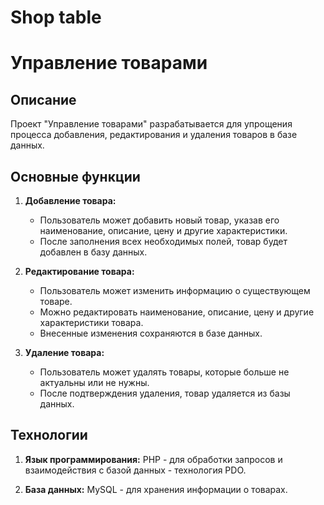 # Shop table

# Управление товарами

## Описание

Проект "Управление товарами" разрабатывается для упрощения процесса добавления, редактирования и удаления товаров в базе данных. 

## Основные функции

1. **Добавление товара:**
   - Пользователь может добавить новый товар, указав его наименование, описание, цену и другие характеристики.
   - После заполнения всех необходимых полей, товар будет добавлен в базу данных.

2. **Редактирование товара:**
   - Пользователь может изменить информацию о существующем товаре.
   - Можно редактировать наименование, описание, цену и другие характеристики товара.
   - Внесенные изменения сохраняются в базе данных.

3. **Удаление товара:**
   - Пользователь может удалять товары, которые больше не актуальны или не нужны.
   - После подтверждения удаления, товар удаляется из базы данных.

## Технологии

1. **Язык программирования:** PHP - для обработки запросов и взаимодействия с базой данных - технология PDO.

2. **База данных:** MySQL - для хранения информации о товарах.


